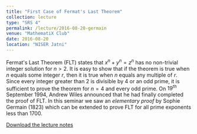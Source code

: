 ```yaml
---
title: "First Case of Fermat's Last Theorem"
collection: lecture
type: "SRS 4"
permalink: /lecture/2016-08-20-germain
venue: "MathematiX Club"
date: 2016-08-20
location: "NISER Jatni"
---
```


Fermat's Last Theorem (FLT) states that $x^n+y^n=z^n$ has no non-trivial integer solution for $n>2$. It is easy to show that if the theorem is true when $n$ equals some integer $r$, then it is true when $n$ equals any multiple of $r$. Since every integer greater than 2 is divisible by 4 or an odd prime, it is sufficient to prove the theorem for $n=4$ and every odd prime. On $19^{th}$ September 1994, Andrew Wiles announced that he had finally completed the proof of FLT. In this seminar we saw an *elementary proof* by Sophie Germain (1823) which can be extended to prove FLT for all prime exponents less than 1700.

[Download the lecture notes](http://gkorpal.github.io/files/germain.pdf)

